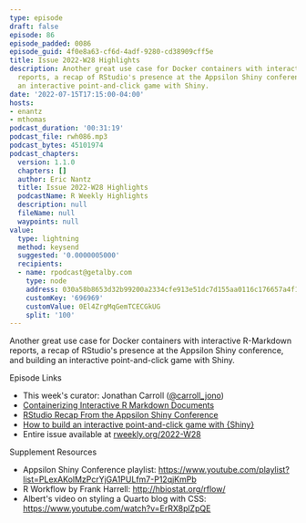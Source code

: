 ```yaml
---
type: episode
draft: false
episode: 86
episode_padded: 0086
episode_guid: 4f0e8a63-cf6d-4adf-9280-cd38909cff5e
title: Issue 2022-W28 Highlights
description: Another great use case for Docker containers with interactive R-Markdown
  reports, a recap of RStudio's presence at the Appsilon Shiny conference, and building
  an interactive point-and-click game with Shiny.
date: '2022-07-15T17:15:00-04:00'
hosts:
- enantz
- mthomas
podcast_duration: '00:31:19'
podcast_file: rwh086.mp3
podcast_bytes: 45101974
podcast_chapters:
  version: 1.1.0
  chapters: []
  author: Eric Nantz
  title: Issue 2022-W28 Highlights
  podcastName: R Weekly Highlights
  description: null
  fileName: null
  waypoints: null
value:
  type: lightning
  method: keysend
  suggested: '0.0000005000'
  recipients:
  - name: rpodcast@getalby.com
    type: node
    address: 030a58b8653d32b99200a2334cfe913e51dc7d155aa0116c176657a4f1722677a3
    customKey: '696969'
    customValue: 0El4ZrgMqGemTCECGkUG
    split: '100'
---
```

Another great use case for Docker containers with interactive R-Markdown reports, a recap of RStudio's presence at the Appsilon Shiny conference, and building an interactive point-and-click game with Shiny.

Episode Links

-   This week's curator: Jonathan Carroll (<a href="https://twitter.com/carroll_jono" rel="nofollow">@carroll_jono</a>)
-   <a href="https://hosting.analythium.io/containerizing-interactive-r-markdown-documents/" rel="nofollow">Containerizing Interactive R Markdown Documents</a>
-   <a href="https://www.rstudio.com/blog/rstudio-recap-from-the-appsilon-shiny-conference/" rel="nofollow">RStudio Recap From the Appsilon Shiny Conference</a>
-   <a href="https://www.youtube.com/watch?v=4-6jDDCADvU" rel="nofollow">How to build an interactive point-and-click game with {Shiny}</a>
-   Entire issue available at <a href="https://rweekly.org/2022-W28.html" rel="nofollow">rweekly.org/2022-W28</a>

Supplement Resources

-   Appsilon Shiny Conference playlist: <a href="https://www.youtube.com/playlist?list=PLexAKolMzPcrYjGA1PULfm7-P12qjKmPb" rel="nofollow">https://www.youtube.com/playlist?list=PLexAKolMzPcrYjGA1PULfm7-P12qjKmPb</a>
-   R Workflow by Frank Harrell: <a href="http://hbiostat.org/rflow/" rel="nofollow">http://hbiostat.org/rflow/</a>
-   Albert's video on styling a Quarto blog with CSS: <a href="https://www.youtube.com/watch?v=ErRX8plZpQE" rel="nofollow">https://www.youtube.com/watch?v=ErRX8plZpQE</a>
